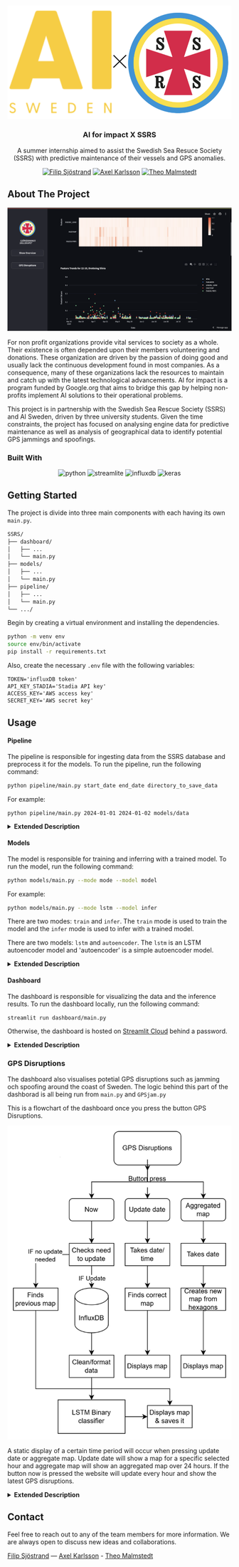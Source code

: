 <!-- PROJECT LOGO -->
<br />
<div align="center">
  <a href="https://github.com/Tegelstenen/SSRS">
    <img src="images/readme_logo.png" alt="Logo">
  </a>

  <h3 align="center">AI for impact X SSRS</h3>

  <p align="center">
    A summer internship aimed to assist the Swedish Sea Resuce Society (SSRS) with predictive maintenance of their vessels and GPS anomalies.
    <br />
 

[![Filip Sjöstrand](https://img.shields.io/badge/Filip_Sjöstrand-blue?logo=linkedin)](https://www.linkedin.com/in/filipsjostrand​) [![Axel Karlsson](https://img.shields.io/badge/Axel_Karlsson-blue?logo=linkedin)](https://www.linkedin.com/in/axel-karlsson-16251871​) [![Theo Malmstedt](https://img.shields.io/badge/Theo_Malmstedt-blue?logo=linkedin)](https://www.linkedin.com/in/theo-larsson-malmstedt/)

</div>

  </p>
</div>


<!-- ABOUT THE PROJECT -->
## About The Project

<div align="center">
  <a href="https://github.com/Tegelstenen/SSRS">
    <img src="images/Screenshot 2024-08-16 at 13.47.50.png" alt="dahsboard">
  </a>

</div>

For non profit organizations provide vital services to society as a whole. Their existence is often depended upon their members volunteering and donations. These organization are driven by the passion of doing good and usually lack the continuous development found in most companies. As a consequence, many of these organizations lack the resources to maintain and catch up with the latest technological advancements. AI for impact is a program funded by Google.org that aims to bridge this gap by helping non-profits implement AI solutions to their operational problems.

This project is in partnership with the Swedish Sea Rescue Society (SSRS) and AI Sweden, driven by three university students. Given the time constraints, the project has focused on analysing engine data for predictive maintenance as well as analysis of geographical data to identify potential GPS jammings and spoofings.


### Built With
<div align="center">

![python](https://img.shields.io/badge/Python-FFD43B?style=for-the-badge&logo=python&logoColor=blue) ![streamlite](https://img.shields.io/badge/Streamlit-FF4B4B?style=for-the-badge&logo=Streamlit&logoColor=white) ![influxdb](https://img.shields.io/badge/InfluxDB-22ADF6?style=for-the-badge&logo=InfluxDB&logoColor=white) ![keras](https://img.shields.io/badge/Keras-FF0000?style=for-the-badge&logo=keras&logoColor=white)

</div>

<!-- GETTING STARTED -->
## Getting Started

The project is divide into three main components with each having its own `main.py`.
```sh
SSRS/
├── dashboard/
│   ├── ...
│   └── main.py
├── models/
│   ├── ...
│   └── main.py
├── pipeline/
│   ├── ...
│   └── main.py
└── .../
```

Begin by creating a virtual environment and installing the dependencies.

```sh
python -m venv env
source env/bin/activate
pip install -r requirements.txt
```

Also, create the necessary `.env` file with the following variables:
```
TOKEN='influxDB token'
API_KEY_STADIA='Stadia API key'
ACCESS_KEY='AWS access key'
SECRET_KEY='AWS secret key'
```

<!-- USAGE EXAMPLES -->
## Usage

#### Pipeline
The pipeline is responsible for ingesting data from the SSRS database and preprocess it for the models. To run the pipeline, run the following command:

```sh
python pipeline/main.py start_date end_date directory_to_save_data
```

For example:
 ```sh
python pipeline/main.py 2024-01-01 2024-01-02 models/data
```

<details><summary style="font-size: 14px; font-weight: bold;">Extended Description</summary>

Everythin is orchestrated under the `main.py` file. The steps taken are:

1. Querying to the database using `db_query.py`
    * First we find the sequence where RPM is greater or equal to 0 to find where the boats are actually moving.
    * This is used to determining boat trips for each boat and then we make the queries on all of the data based of these trips
    * This saves a lot of different csv files for each boat, each trip, and each variable, like:
    ```
    data/
    └── c710dd10-8987-4216-bf82-6fef6cf5225c/
        ├── Trip1/
        │   ├── RPM.csv
        │   ├── COG.csv
        │   ├── ...
        └── Trip2/
            ├── ...
    ```
2. Then we make some initial processing inside `process_raw.py` of the individual csv files to create two merged csv files `engine_data.csv` `geo_data.csv`
    * `engine_data.csv` contains the data pertaining to the engine (i.e., they have a value to `signal_instance`)
        $\longrightarrow$ `RPM`
        $\longrightarrow$`ENGTEMP`
        $\longrightarrow$`ENGHOURS`
        $\longrightarrow$`ENGLOAD`
        $\longrightarrow$`FUELRATE`
        $\longrightarrow$`ENGINE_LOAD`
    * `geo_data.csv` contains the data pertaining to the GPS (i.e., they lack a value to `signal_instance`)
        $\longrightarrow$`COG`
        $\longrightarrow$`SOG`
        $\longrightarrow$`LON`
        $\longrightarrow$`LAT`


        
        DataCleaner()

3. We follow with `widen.py` which pivots to a wide format keeping `node_name`, `date`, and `signal_instance` as index.

4. The `sequence.py` ensure that our time series data is sequential.
    * Some of the data points are collected at different time steps.
    We utilise an averaged value for each 5th second to ensure no NaN values and linear observations.

5. Next, we impute the missing values with `impute.py`. Here we group by `boat` and `TRIP_ID` and then use a forward fill.
    * We are assuming not much is happening within potential gaps in the 5 second windows created in the previous step.
5. Then we create a merged dataframe with `merge.py`
6. To make better use of the geographical data we add weather conditions using `weather.py`
    * This script fetches weather data from the Open-Meteo API and maps the nearest weather reading to nearby boats
    * The result is `wind_velocity` and `alignment_factor` features added to the dataframe
7. The final `final_cleanup.py` does minimal alteration to the data to fit what we have in the models.

</details>



#### Models

The model is responsible for training and inferring with a trained model. To run the model, run the following command:

```sh
python models/main.py --mode mode --model model
```

For example:

 ```sh
python models/main.py --mode lstm --model infer
```

There are two modes: `train` and `infer`. The `train` mode is used to train the model and the `infer` mode is used to infer with a trained model.

There are two models: `lstm` and `autoencoder`. The `lstm` is an LSTM autoencoder model and 'autoencoder' is a simple autoencoder model.

<details><summary style="font-size: 14px; font-weight: bold;">Extended Description</summary>

The LSTM autoencoder is the best performing and primary model in our code. Its code is structured as follows:

```sh
models/
└── modules/
 ├── lstm
 │ ├── model.py
 │ ├── train.py
 │ └── infer.py
 └── autoencoder
 │ ├── ...
 │ ├── ...
 │ └── ...
```

The model is defined in the model.py file as follows:

![LSTM Model](SSRS/images/lstm_model.jpg)




</details>

#### Dashboard

The dashboard is responsible for visualizing the data and the inference results. To run the dashboard locally, run the following command:

```sh
streamlit run dashboard/main.py
```

Otherwise, the dashboard is hosted on [Streamlit Cloud](https://ssrs-anomaly.streamlit.app/) behind a password.

<details><summary style="font-size: 14px; font-weight: bold;">Extended Description</summary>
 
BLA BLA BLA

</details>

### GPS Disruptions

The dashboard also visualises potetial GPS disruptions such as jamming och spoofing around the coast of Sweden. The logic behind this part of the dashborad is all being run from `main.py` and `GPSjam.py`

This is a flowchart of the dashboard once you press the button GPS Disruptions.

<div align="center">
  <a href="https://github.com/Tegelstenen/SSRS">
    <img src="images/GPSFlowchartApp.png" alt="GPS Flowchart">
  </a>
</div>

A static display of a certain time period will occur when pressing update date or aggregate map. Update date will show a map for a specific selected hour and aggregate map will show an aggregated map over 24 hours. If the button now is pressed the website will update every hour and show the latest GPS disruptions. 

<details><summary style="font-size: 14px; font-weight: bold;">Extended Description</summary>

#### Main & Gpsjam
These files control the logic behind the GPS Disruptions page on the dashboard. The flowchart above gives a good picture of the logic of this part of the program. Good to note however is that no other commands need to be used except for the buttons on the screen. 

#### Model
Model - The model is an Autoencoder trained on timeseries data just like the models for anomaly detection in engine behaviour. The model inputs here a sequences of 60 timesteps (roughly 60s) with values for LAT, LON, SOG, COG & RPM. It has later been finetuned with labelled data and converted to a binary classifier wich is the model used at this moment, `fine_tune_test.keras` is the model currently implemented in the script. The scripts/notebooks used to train this model are not available in this directory. 

#### Pipeline
Pipeline - The datapipeline used is simliar to the one described for engine anomaly detection, for GPS disruptions the relavant files can be found under `dashboard\modules\GpsDataPipeline`.Initial processing is done with `process_raw.py` in the GpsDataPipeline folder, final stage of processing is done with `manipulate.py`. After both files are run the data is in the same format as the model is trained on and stored under `dashboard\data\tmpfiles` as `geo_data.csv`. This file will be replaced each time now is pressed or an automatic update is triggered. 

</details>

<!-- CONTACT -->
## Contact

Feel free to reach out to any of the team members for more information. We are always open to discuss new ideas and collaborations.

[Filip Sjöstrand](mailto:f.w.sjostrand@gmail.com?subject=Questions%20regarding%20AI%20for%20impact%20-%20SSRS&body=Hello%2C%20I%20found%20your%20contact%20in%20the%20SSRS%20GitHub%20repo.%0D%0A%0D%0A...) — [Axel Karlsson](mailto:axeka624@student.liu.se?subject=Questions%20regarding%20AI%20for%20impact%20-%20SSRS&body=Hello%2C%20I%20found%20your%20contact%20in%20the%20SSRS%20GitHub%20repo....) - [Theo Malmstedt](mailto:theo.js.malmstedt@gmail.com?subject=Questions%20regarding%20AI%20for%20impact%20-%20SSRS&body=Hello%2C%20I%20found%20your%20contact%20in%20the%20SSRS%20GitHub%20repo....) 
